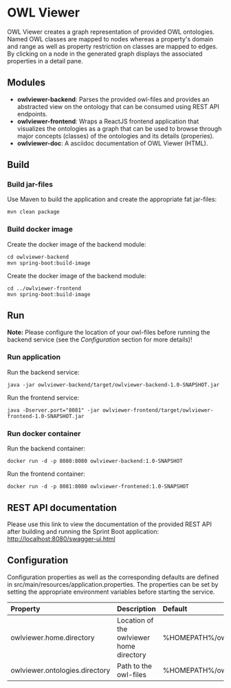 # OWL Viewer

OWL Viewer creates a graph representation of provided OWL ontologies. Named OWL classes are mapped to nodes  whereas a 
property's domain and range as well as property restriction on classes are mapped to edges. By clicking on a node in the
generated graph displays the associated properties in a detail pane.

## Modules

- **owlviewer-backend**: Parses the provided owl-files and provides an abstracted view on the ontology that can be 
consumed using REST API endpoints.
- **owlviewer-frontend**: Wraps a ReactJS frontend application that visualizes the ontologies as a graph that can be
used to browse through major concepts (classes) of the ontologies and its details (properies).
- **owlviewer-doc**: A asciidoc documentation of OWL Viewer (HTML).

## Build

### Build jar-files
Use Maven to build the application and create the appropriate fat jar-files:
```
mvn clean package
```

### Build docker image

Create the docker image of the backend module:
```
cd owlviewer-backend
mvn spring-boot:build-image
```

Create the docker image of the backend module:
```
cd ../owlviewer-frontend
mvn spring-boot:build-image
```

## Run

**Note:** Please configure the location of your owl-files before running the backend service (see the _Configuration_ 
section for more details)!

### Run application

Run the backend service:
```
java -jar owlviewer-backend/target/owlviewer-backend-1.0-SNAPSHOT.jar
```

Run the frontend service:
```
java -Dserver.port="8081" -jar owlviewer-frontend/target/owlviewer-frontend-1.0-SNAPSHOT.jar
```

### Run docker container

Run the backend container:
```
docker run -d -p 8080:8080 owlviewer-backend:1.0-SNAPSHOT
```

Run the frontend container:
```
docker run -d -p 8081:8080 owlviewer-frontened:1.0-SNAPSHOT
```

## REST API documentation
Please use this link to view the documentation of the provided REST API after building and
running the Sprint Boot application: [http://localhost:8080/swagger-ui.html](http://localhost:8080/swagger-ui.html)

## Configuration

Configuration properties as well as the corresponding defaults are defined in src/main/resources/application.properties.
The properties can be set by setting the appropriate environment variables before starting the service.

| Property                       | Description                               | Default                         | Environment variable     |
| :----------------------------- | :---------------------------------------- | :------------------------------ | :----------------------- |
| owlviewer.home.directory       | Location of the owlviewer home directory  | %HOMEPATH%/owlviewer            | OWLVIEWER_HOME           |
| owlviewer.ontologies.directory | Path to the owl-files                     | %HOMEPATH%/owlviewer/ontologies | OWLVIEWER_ONTOLOGIES_DIR |
